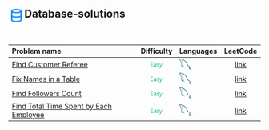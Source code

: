 ## <div align="left"><img src="https://github.com/AnasImloul/Leetcode-Solutions/blob/main/icons/data.svg" width="32px" align="left"/>Database-solutions</div>
<br>

| Problem name | Difficulty | Languages | LeetCode |
|:-------------|:----------:|:----------|:--------:|
|[Find Customer Referee](./Find%20Customer%20Referee)|<img src="https://github.com/AnasImloul/Leetcode-Solutions/blob/main/icons/easy.svg" height="12px" align="center"/>|<a href="./Find%20Customer%20Referee/Find%20Customer%20Referee.txt"><img src="https://github.com/AnasImloul/Leetcode-Solutions/blob/main/icons/mysql.svg" width="24px" align="center"/></a>|[link](https://www.leetcode.com/problems/find-customer-referee)|
|[Fix Names in a Table](./Fix%20Names%20in%20a%20Table)|<img src="https://github.com/AnasImloul/Leetcode-Solutions/blob/main/icons/easy.svg" height="12px" align="center"/>|<a href="./Fix%20Names%20in%20a%20Table/Fix%20Names%20in%20a%20Table.txt"><img src="https://github.com/AnasImloul/Leetcode-Solutions/blob/main/icons/mysql.svg" width="24px" align="center"/></a>|[link](https://www.leetcode.com/problems/fix-names-in-a-table)|
|[Find Followers Count](./Find%20Followers%20Count)|<img src="https://github.com/AnasImloul/Leetcode-Solutions/blob/main/icons/easy.svg" height="12px" align="center"/>|<a href="./Find%20Followers%20Count/Find%20Followers%20Count.txt"><img src="https://github.com/AnasImloul/Leetcode-Solutions/blob/main/icons/mysql.svg" width="24px" align="center"/></a>|[link](https://www.leetcode.com/problems/find-followers-count)|
|[Find Total Time Spent by Each Employee](./Find%20Total%20Time%20Spent%20by%20Each%20Employee)|<img src="https://github.com/AnasImloul/Leetcode-Solutions/blob/main/icons/easy.svg" height="12px" align="center"/>|<a href="./Find%20Total%20Time%20Spent%20by%20Each%20Employee/Find%20Total%20Time%20Spent%20by%20Each%20Employee.txt"><img src="https://github.com/AnasImloul/Leetcode-Solutions/blob/main/icons/mysql.svg" width="24px" align="center"/></a>|[link](https://www.leetcode.com/problems/find-total-time-spent-by-each-employee)|